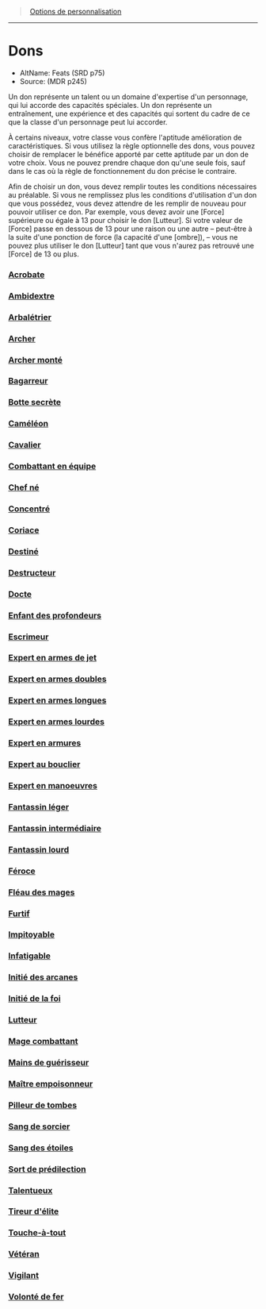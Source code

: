 ﻿---
!Items
Name: Dons
AltName: Feats (SRD p75)
Source: (MDR p245)
Id: feats_hd.md#dons
RootId: feats_hd.md
ParentLink: custom_options_hd.md
ParentName: Options de personnalisation
NameLevel: 1
Attributes: {}
---
>  [Options de personnalisation](hd_custom_options.md)

---


# Dons

- AltName: Feats (SRD p75)
- Source: (MDR p245)

Un don représente un talent ou un domaine d'expertise d'un personnage, qui lui accorde des capacités spéciales. Un don représente un entraînement, une expérience et des capacités qui sortent du cadre de ce que la classe d'un personnage peut lui accorder.

À certains niveaux, votre classe vous confère l'aptitude amélioration de caractéristiques. Si vous utilisez la règle optionnelle des dons, vous pouvez choisir de remplacer le bénéfice apporté par cette aptitude par un don de votre choix. Vous ne pouvez prendre chaque don qu'une seule fois, sauf dans le cas où la règle de fonctionnement du don précise le contraire.

Afin de choisir un don, vous devez remplir toutes les conditions nécessaires au préalable. Si vous ne remplissez plus les conditions d'utilisation d'un don que vous possédez, vous devez attendre de les remplir de nouveau pour pouvoir utiliser ce don. Par exemple, vous devez avoir une [Force] supérieure ou égale à 13 pour choisir le don [Lutteur]. Si votre valeur de [Force] passe en dessous de 13 pour une raison ou une autre – peut-être à la suite d'une ponction de force (la capacité d'une [ombre]), – vous ne pouvez plus utiliser le don [Lutteur] tant que vous n'aurez pas retrouvé une [Force] de 13 ou plus.



### [Acrobate](hd_feats_acrobate.md)



### [Ambidextre](hd_feats_ambidextre.md)



### [Arbalétrier](hd_feats_arbaletrier.md)



### [Archer](hd_feats_archer.md)



### [Archer monté](hd_feats_archer_monte.md)



### [Bagarreur](hd_feats_bagarreur.md)



### [Botte secrète](hd_feats_botte_secrete.md)



### [Caméléon](hd_feats_cameleon.md)



### [Cavalier](hd_feats_cavalier.md)



### [Combattant en équipe](hd_feats_combattant_en_equipe.md)



### [Chef né](hd_feats_chef_ne.md)



### [Concentré](hd_feats_concentre.md)



### [Coriace](hd_feats_coriace.md)



### [Destiné](hd_feats_destine.md)



### [Destructeur](hd_feats_destructeur.md)



### [Docte](hd_feats_docte.md)



### [Enfant des profondeurs](hd_feats_enfant_des_profondeurs.md)



### [Escrimeur](hd_feats_escrimeur.md)



### [Expert en armes de jet](hd_feats_expert_en_armes_de_jet.md)



### [Expert en armes doubles](hd_feats_expert_en_armes_doubles.md)



### [Expert en armes longues](hd_feats_expert_en_armes_longues.md)



### [Expert en armes lourdes](hd_feats_expert_en_armes_lourdes.md)



### [Expert en armures](hd_feats_expert_en_armures.md)



### [Expert au bouclier](hd_feats_expert_au_bouclier.md)



### [Expert en manoeuvres](hd_feats_expert_en_manoeuvres.md)



### [Fantassin léger](hd_feats_fantassin_leger.md)



### [Fantassin intermédiaire](hd_feats_fantassin_intermediaire.md)



### [Fantassin lourd](hd_feats_fantassin_lourd.md)



### [Féroce](hd_feats_feroce.md)



### [Fléau des mages](hd_feats_fleau_des_mages.md)



### [Furtif](hd_feats_furtif.md)



### [Impitoyable](hd_feats_impitoyable.md)



### [Infatigable](hd_feats_infatigable.md)



### [Initié des arcanes](hd_feats_initie_des_arcanes.md)



### [Initié de la foi](hd_feats_initie_de_la_foi.md)



### [Lutteur](hd_feats_lutteur.md)



### [Mage combattant](hd_feats_mage_combattant.md)



### [Mains de guérisseur](hd_feats_mains_de_guerisseur.md)



### [Maître empoisonneur](hd_feats_maitre_empoisonneur.md)



### [Pilleur de tombes](hd_feats_pilleur_de_tombes.md)



### [Sang de sorcier](hd_feats_sang_de_sorcier.md)



### [Sang des étoiles](hd_feats_sang_des_etoiles.md)



### [Sort de prédilection](hd_feats_sort_de_predilection.md)



### [Talentueux](hd_feats_talentueux.md)



### [Tireur d'élite](hd_feats_tireur_delite.md)



### [Touche-à-tout](hd_feats_touche_a_tout.md)



### [Vétéran](hd_feats_veteran.md)



### [Vigilant](hd_feats_vigilant.md)



### [Volonté de fer](hd_feats_volonte_de_fer.md)

